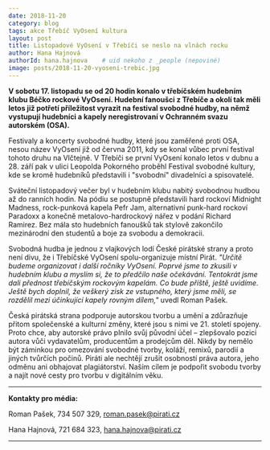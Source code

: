 ```yaml
---
date: 2018-11-20
category: blog
tags: akce Třebíč VyOsení kultura
layout: post
title: Listopadové VyOsení v Třebíči se neslo na vlnách rocku
author: Hana Hajnová
authorId: hana.hajnova    # uid nekoho z _people (nepoviné)
image: posts/2018-11-20-vyoseni-trebic.jpg
---
```


**V sobotu 17. listopadu se od 20 hodin konalo v třebíčském hudebním klubu Béčko rockové VyOsení. Hudební fanoušci z Třebíče a okolí tak měli letos již potřetí příležitost vyrazit na festival svobodné hudby, na němž vystupují hudebníci a kapely neregistrovaní v Ochranném svazu autorském (OSA).**

Festivaly a koncerty svobodné hudby, které jsou zaměřené proti OSA, nesou název VyOsení již od června 2011, kdy se konal vůbec první festival tohoto druhu na Vlčtejně. V Třebíči se první VyOsení konalo letos v dubnu a 28. září pak v ulici Leopolda Pokorného proběhl Festival svobodné kultury, kde se kromě hudebníků představili i "svobodní" divadelníci a spisovatelé. 

Sváteční listopadový večer byl v hudebním klubu nabitý svobodnou hudbou až do ranních hodin. Na pódiu se postupně představili hard rockoví Midnight Madness, rock-punková kapela Pefr Jam, alternativní punk-hard rockoví Paradoxx a konečně metalovo-hardrockový nářez v podání Richard Ramirez. Bez mála sto hudebních fanoušků tak stylově zakončilo mezinárodní den studentů a boje za svobodu a demokracii.

Svobodná hudba je jednou z vlajkových lodí České pirátské strany a proto není divu, že i Třebíčské VyOsení spolu-organizuje místní Pirát. *"Určitě budeme organizovat i další ročníky VyOsení. Poprvé jsme to zkusili v hudebním klubu a myslím si, že to předčilo naše očekávání. Tentokrát jsme dali přednost třebíčským rockovým kapelám. Co bude příště, ještě uvidíme. Ještě bych doplnil, že veškerý zisk ze vstupného, který jsme měli, se rozdělil mezi účinkující kapely rovným dílem,"* uvedl Roman Pašek. 

Česká pirátská strana podporuje autorskou tvorbu a umění a zdůrazňuje přitom společenské a kulturní změny, které jsou s nimi ve 21. století spojeny. Proto chce, aby autorské právo plnilo svůj původní účel – zlepšovalo pozici autora vůči vydavatelům, producentům a prodejcům děl. Nikdy by nemělo být záminkou pro omezování svobodné tvorby, koláží, remixů, parodií a jiných tvůrčích počinů. Piráti ale nechtějí zrušit osobností práva autora, jeho odměnu ani obhajovat plagiátorství. Naším cílem je podpořit svobodu tvorby a najít nové cesty pro tvorbu v digitálním věku.

---

**Kontakty pro média:**

Roman Pašek, 734 507 329, roman.pasek@pirati.cz

Hana Hajnová, 721 684 323, hana.hajnova@pirati.cz

---
